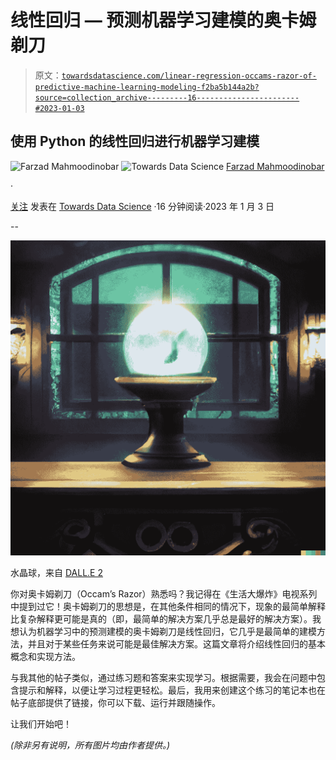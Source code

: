 # 线性回归 — 预测机器学习建模的奥卡姆剃刀

> 原文：[`towardsdatascience.com/linear-regression-occams-razor-of-predictive-machine-learning-modeling-f2ba5b144a2b?source=collection_archive---------16-----------------------#2023-01-03`](https://towardsdatascience.com/linear-regression-occams-razor-of-predictive-machine-learning-modeling-f2ba5b144a2b?source=collection_archive---------16-----------------------#2023-01-03)

## 使用 Python 的线性回归进行机器学习建模

![Farzad Mahmoodinobar](https://medium.com/@fmnobar?source=post_page-----f2ba5b144a2b--------------------------------) ![Towards Data Science](https://towardsdatascience.com/?source=post_page-----f2ba5b144a2b--------------------------------) [Farzad Mahmoodinobar](https://medium.com/@fmnobar?source=post_page-----f2ba5b144a2b--------------------------------)

·

[关注](https://medium.com/m/signin?actionUrl=https%3A%2F%2Fmedium.com%2F_%2Fsubscribe%2Fuser%2F3c56b7d4893e&operation=register&redirect=https%3A%2F%2Ftowardsdatascience.com%2Flinear-regression-occams-razor-of-predictive-machine-learning-modeling-f2ba5b144a2b&user=Farzad+Mahmoodinobar&userId=3c56b7d4893e&source=post_page-3c56b7d4893e----f2ba5b144a2b---------------------post_header-----------) 发表在 [Towards Data Science](https://towardsdatascience.com/?source=post_page-----f2ba5b144a2b--------------------------------) ·16 分钟阅读·2023 年 1 月 3 日

--

![](img/2494e60058d5a0eb46decef5f125cf20.png)

水晶球，来自 [DALL.E 2](https://openai.com/dall-e-2/)

你对奥卡姆剃刀（Occam’s Razor）熟悉吗？我记得在《生活大爆炸》电视系列中提到过它！奥卡姆剃刀的思想是，在其他条件相同的情况下，现象的最简单解释比复杂解释更可能是真的（即，最简单的解决方案几乎总是最好的解决方案）。我想认为机器学习中的预测建模的奥卡姆剃刀是线性回归，它几乎是最简单的建模方法，并且对于某些任务来说可能是最佳解决方案。这篇文章将介绍线性回归的基本概念和实现方法。

与我其他的帖子类似，通过练习题和答案来实现学习。根据需要，我会在问题中包含提示和解释，以便让学习过程更轻松。最后，我用来创建这个练习的笔记本也在帖子底部提供了链接，你可以下载、运行并跟随操作。

让我们开始吧！

*(除非另有说明，所有图片均由作者提供。)*
